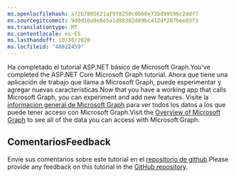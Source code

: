 ```yaml
---
ms.openlocfilehash: a72b7805621af9f8250c0b60e73bd99596c2ddf7
ms.sourcegitcommit: 9d0d10a9e8e5a1d80382d89bc412df287bee03f3
ms.translationtype: MT
ms.contentlocale: es-ES
ms.lasthandoff: 10/30/2020
ms.locfileid: "48822459"
---
```

<!-- markdownlint-disable MD002 MD041 -->

<span data-ttu-id="404b8-101">Ha completado el tutorial ASP.NET básico de Microsoft Graph.</span><span class="sxs-lookup"><span data-stu-id="404b8-101">You've completed the ASP.NET Core Microsoft Graph tutorial.</span></span> <span data-ttu-id="404b8-102">Ahora que tiene una aplicación de trabajo que llama a Microsoft Graph, puede experimentar y agregar nuevas características.</span><span class="sxs-lookup"><span data-stu-id="404b8-102">Now that you have a working app that calls Microsoft Graph, you can experiment and add new features.</span></span> <span data-ttu-id="404b8-103">Visite la [información general de Microsoft Graph](/graph/overview) para ver todos los datos a los que puede tener acceso con Microsoft Graph.</span><span class="sxs-lookup"><span data-stu-id="404b8-103">Visit the [Overview of Microsoft Graph](/graph/overview) to see all of the data you can access with Microsoft Graph.</span></span>

## <a name="feedback"></a><span data-ttu-id="404b8-104">Comentarios</span><span class="sxs-lookup"><span data-stu-id="404b8-104">Feedback</span></span>

<span data-ttu-id="404b8-105">Envíe sus comentarios sobre este tutorial en el [repositorio de github](https://github.com/microsoftgraph/msgraph-training-aspnet-core).</span><span class="sxs-lookup"><span data-stu-id="404b8-105">Please provide any feedback on this tutorial in the [GitHub repository](https://github.com/microsoftgraph/msgraph-training-aspnet-core).</span></span>
